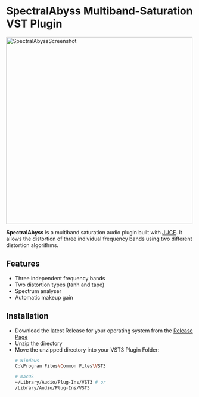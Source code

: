 # SpectralAbyss Multiband-Saturation VST Plugin

<img width="500" alt="SpectralAbyssScreenshot" src="https://github.com/user-attachments/assets/0f55000b-6675-4339-9b2d-c05b0eaf80f4" />

**SpectralAbyss** is a multiband saturation audio plugin built with [JUCE](https://juce.com/).
It allows the distortion of three individual frequency bands using two different distortion algorithms.

## Features
* Three independent frequency bands
* Two distortion types (tanh and tape)
* Spectrum analyser
* Automatic makeup gain

## Installation
* Download the latest Release for your operating system from the [Release Page](https://github.com/pschaupp/spectral-abyss-multiband-saturation/releases/latest)
* Unzip the directory
* Move the unzipped directory into your VST3 Plugin Folder:
  ```bash
  # Windows
  C:\Program Files\Common Files\VST3
  
  # macOS
  ~/Library/Audio/Plug-Ins/VST3 # or
  /Library/Audio/Plug-Ins/VST3
  ```
